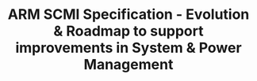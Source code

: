 ---
categories:
- bkk19
description: <br /> Most SoC designs today implement a central entity that orchestrates
  System and Power Management controls. Such an entity may often be referred to as
  the System Control Processor (SCP), which is often a microcontroller. We use the
  term SCP to refer to the concept of such an entity throughout the rest of this abstract.
  The communication interface to the SCP is via transport channels.<br /> <br /> The
  ARM System Control & Management Interface (SCMI) specification v1.0 was designed
  to provide an industry standard transport independent interface to the SCP to enable
  system and power management. SCMI enables transport channels to ferry SCMI commands
  from an agent sitting on a Processing Entity (like an Application Processor) to
  the SCP. The SCP then decodes and implements the actions described by the SCMI commands.
  SCMIv1.0 is an already published specification supporting power, performance, clocks,
  sensors and system state management.<br /> <br /> Our presentation will talk about
  the vision of SCMI to enable a truly scalable Power Management software stack that
  can work across all compliant devices with minimal modification, with device specific
  controls resident in firmware. It will talk about evolution of the ARM SCMI Specification
  and how the next revision of the specification will enable next-generation system
  designs, especially touching a few key areas as outlined below.<br /> <br /> There
  is a growing requirement in certain segments of the industry to deploy virtualized
  systems, especially in the automotive domain. We will explain how SCMI can enable
  Power Management virtualization in such systems and design considerations thereof.
  We will also introduce the concept of Reset Domains and their Management via SCMI.
  Currently most Operating Systems manage Device Power, Clock and Performance via
  various frameworks in order to control a device. We envision a unified way of managing
  a device via a Device-centric model of Power Management. We will explain how SCMI
  can enable such a model and simplify current Power Management stacks.<br /> <br
  /> Our presentation will be of interest to people and organizations who are looking
  to enable scalable Power Management stacks for future devices where multiple Operating
  Systems may run concurrently in the same SoC, either physically on different Processing
  Entities, or via Virtualization.<br />
future_image:
  featured: 'true'
  path: /assets/images/featured-images/bkk19/BKK19-313.png
session_attendee_num: '15'
session_id: BKK19-313
session_room: Session Room 2 (Lotus 3-4)
session_slot:
  end_time: '2019-04-03 12:55:00'
  start_time: '2019-04-03 12:30:00'
session_speakers:
- speaker_bio: Souvik is a Staff Software Engineer in the Architecture and Technology
    Group at Arm, where his primary areas of focus are System and Power Management
    software standards and specifications. Souvik has ~13 years of experience in architecture
    and development of Power Management stacks on various OS and Firmware technologies.
    Prior to working at ARM, he was a technical lead at Intel where he was involved
    in Android Power &amp; Performance Management of various generations of Intel
    Atom platforms, and with STEricsson where he was involved with Symbian Power Management
    on the Nomadik series of SoCs.
  speaker_company: ARM
  speaker_image: /assets/images/speakers/bkk19/souvik-chakravarty.jpg
  speaker_location: ''
  speaker_name: Souvik Chakravarty
  speaker_position: Staff Software Engineer
  speaker_username: souvik.chakravarty
- speaker_bio: Kangkang Shen is a Chief Architect for System Firmware with Huawei.
    He is also the CCIX Firmware group chair and the firmware lead in the CCIX software
    work group. He is a steering committee member of the Linaro Data Center Group
    and leads the Heterogeneous Memory Sub Team in UEFI Forum.<br><br>Thanu Rangarajan
    is an OS Software and Firmware Technical Lead at Arm Limited. He co--chairs the
    CCIX Firmware group, and is a Firmware lead with the CCIX software work group.
    He is Arms key representative in the UEFI and ACPI forums.
  speaker_company: Arm Limited
  speaker_image: /assets/images/speakers/bkk19/thanunathan-rangarajan.jpg
  speaker_location: ''
  speaker_name: Thanunathan Rangarajan
  speaker_position: Principal Engineer
  speaker_username: thanu.rangarajan
session_track: Power Management
tag: session
tags:
- Automotive
- Android
- Power Management
- Linux Kernel
- IoT and Embedded
title: ARM SCMI Specification - Evolution & Roadmap to support improvements in System
  & Power Management
---